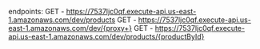 endpoints:
  GET - https://7537ljc0qf.execute-api.us-east-1.amazonaws.com/dev/products
  GET - https://7537ljc0qf.execute-api.us-east-1.amazonaws.com/dev/{proxy+}
  GET - https://7537ljc0qf.execute-api.us-east-1.amazonaws.com/dev/products/{productById}